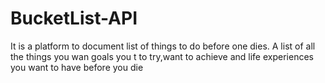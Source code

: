 # BucketList-API
 It is a platform to document list of things to do before one dies. A list of all the things you wan goals you t to try,want to achieve and life experiences you want to have before you die
